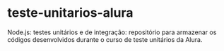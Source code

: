 # teste-unitarios-alura
Node.js: testes unitários e de integração: repositório para armazenar os códigos desenvolvidos durante o curso de teste unitários da Alura.
